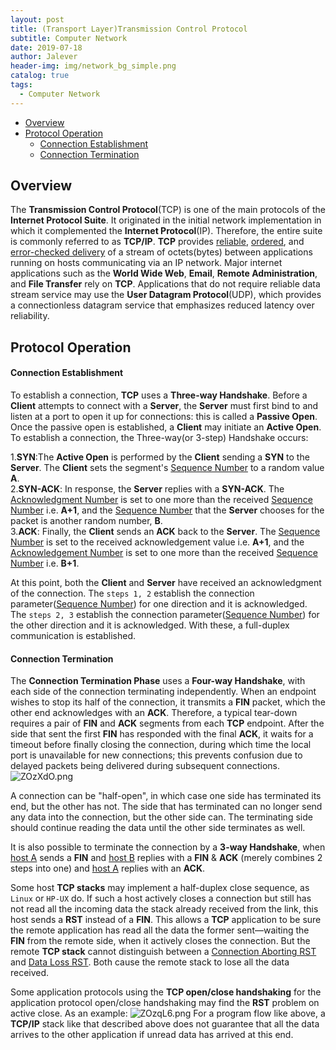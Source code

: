 ```yaml
---
layout: post
title: (Transport Layer)Transmission Control Protocol
subtitle: Computer Network
date: 2019-07-18
author: Jalever
header-img: img/network_bg_simple.png
catalog: true
tags:
  - Computer Network
---
```


- [Overview](#overview)
- [Protocol Operation](#protocol-operation)
    - [Connection Establishment](#connection-establishment)
    - [Connection Termination](#connection-termination)

## Overview
The <strong>Transmission Control Protocol</strong>(TCP) is one of the main protocols of the <strong>Internet Protocol Suite</strong>. It originated in the initial network implementation in which it complemented the <strong>Internet Protocol</strong>(IP). Therefore, the entire suite is commonly referred to as <strong>TCP/IP</strong>. <strong>TCP</strong> provides <ins>reliable</ins>, <ins>ordered</ins>, and <ins>error-checked delivery</ins> of a stream of octets(bytes) between applications running on hosts communicating via an IP network. Major internet applications such as the <strong>World Wide Web</strong>, <strong>Email</strong>, <strong>Remote Administration</strong>, and <strong>File Transfer</strong> rely on <strong>TCP</strong>. Applications that do not require reliable data stream service may use the <strong>User Datagram Protocol</strong>(UDP), which provides a connectionless datagram service that emphasizes reduced latency over reliability.

## Protocol Operation
#### Connection Establishment
To establish a connection, <strong>TCP</strong> uses a <strong>Three-way Handshake</strong>. Before a <strong>Client</strong> attempts to connect with a <strong>Server</strong>, the <strong>Server</strong> must first bind to and listen at a port to open it up for connections: this is called a <strong>Passive Open</strong>. Once the passive open is established, a <strong>Client</strong> may initiate an <strong>Active Open</strong>. To establish a connection, the Three-way(or 3-step) Handshake occurs:

1.<strong>SYN</strong>:The <strong>Active Open</strong> is performed by the <strong>Client</strong> sending a <strong>SYN</strong> to the <strong>Server</strong>. The <strong>Client</strong> sets the segment's <ins>Sequence Number</ins> to a random value <strong>A</strong>.<br/>
2.<strong>SYN-ACK</strong>: In response, the <strong>Server</strong> replies with a <strong>SYN-ACK</strong>. The <ins>Acknowledgment Number</ins> is set to one more than the received <ins>Sequence Number</ins> i.e. <strong>A+1</strong>, and the <ins>Sequence Number</ins> that the <strong>Server</strong> chooses for the packet is another random number, <strong>B</strong>.<br/>
3.<strong>ACK</strong>: Finally, the <strong>Client</strong> sends an <strong>ACK</strong> back to the <strong>Server</strong>. The <ins>Sequence Number</ins> is set to the received acknowledgement value i.e. <strong>A+1</strong>, and the <ins>Acknowledgement Number</ins> is set to one more than the received <ins>Sequence Number</ins> i.e. <strong>B+1</strong>.

At this point, both the <strong>Client</strong> and <strong>Server</strong> have received an acknowledgment of the connection. The `steps 1, 2` establish the connection parameter(<ins>Sequence Number</ins>) for one direction and it is acknowledged. The `steps 2, 3` establish the connection parameter(<ins>Sequence Number</ins>) for the other direction and it is acknowledged. With these, a full-duplex communication is established.

#### Connection Termination
The <strong>Connection Termination Phase</strong> uses a <strong>Four-way Handshake</strong>, with each side of the connection terminating independently. When an endpoint wishes to stop its half of the connection, it transmits a <strong>FIN</strong> packet, which the other end acknowledges with an <strong>ACK</strong>. Therefore, a typical tear-down requires a pair of <strong>FIN</strong> and <strong>ACK</strong> segments from each <strong>TCP</strong> endpoint. After the side that sent the first <strong>FIN</strong> has responded with the final <strong>ACK</strong>, it waits for a timeout before finally closing the connection, during which time the local port is unavailable for new connections; this prevents confusion due to delayed packets being delivered during subsequent connections.
![ZOzXdO.png](https://s2.ax1x.com/2019/07/18/ZOzXdO.png)

A connection can be "half-open", in which case one side has terminated its end, but the other has not. The side that has terminated can no longer send any data into the connection, but the other side can. The terminating side should continue reading the data until the other side terminates as well.

It is also possible to terminate the connection by a <strong>3-way Handshake</strong>, when <ins>host A</ins> sends a <strong>FIN</strong> and <ins>host B</ins> replies with a <strong>FIN</strong> & <strong>ACK</strong> (merely combines 2 steps into one) and <ins>host A</ins> replies with an <strong>ACK</strong>.

Some host <strong>TCP stacks</strong> may implement a half-duplex close sequence, as `Linux` or `HP-UX` do. If such a host actively closes a connection but still has not read all the incoming data the stack already received from the link, this host sends a <strong>RST</strong> instead of a <strong>FIN</strong>. This allows a <strong>TCP</strong> application to be sure the remote application has read all the data the former sent—waiting the <strong>FIN</strong> from the remote side, when it actively closes the connection. But the remote <strong>TCP stack</strong> cannot distinguish between a <ins>Connection Aborting RST</ins> and <ins>Data Loss RST</ins>. Both cause the remote stack to lose all the data received.

Some application protocols using the <strong>TCP open/close handshaking</strong> for the application protocol open/close handshaking may find the <strong>RST</strong> problem on active close. As an example:
![ZOzqL6.png](https://s2.ax1x.com/2019/07/18/ZOzqL6.png)
For a program flow like above, a <strong>TCP/IP</strong> stack like that described above does not guarantee that all the data arrives to the other application if unread data has arrived at this end.
